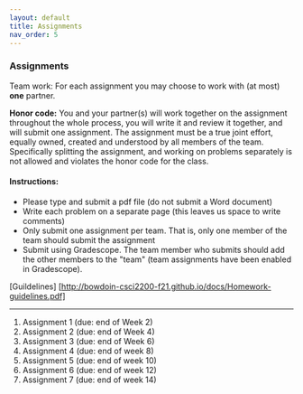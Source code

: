 ```yaml
---
layout: default 
title: Assignments 
nav_order: 5
---
```



### Assignments 



Team work: For each assignment you may choose to work with (at most) __one__ partner. 

__Honor code:__ You and your partner(s) will work together on the assignment throughout the whole process, you will write it and review it together, and will submit one assignment. The assignment must be a true joint effort, equally owned, created and understood by all members of the team. Specifically splitting the assignment, and working on problems separately is not allowed and violates the honor code for the class.

#### Instructions:

* Please type and submit a pdf file (do not submit a Word document)
* Write each problem on a separate page (this leaves us space to write comments)
* Only submit one assignment per team. That is, only one member of the team should submit the assignment
* Submit using Gradescope. The team member who submits should add the other members to the "team" (team assignments have been enabled in Gradescope).


[Guildelines] [http://bowdoin-csci2200-f21.github.io/docs/Homework-guidelines.pdf]



***

1. Assignment 1 (due: end of Week 2) 
2. Assignment 2 (due: end of Week 4) 
3. Assignment 3 (due: end of Week 6) 
4. Assignment 4 (due: end of week 8) 
5. Assignment 5 (due: end of week 10) 
6. Assignment 6 (due: end of week 12) 
7. Assignment 7 (due: end of week 14) 


